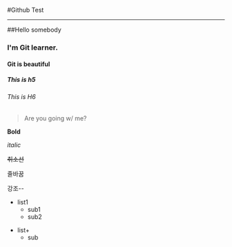 #Github Test

***

##Hello somebody

### I'm Git learner.

#### Git is beautiful

##### This is h5

###### This is H6

>Are you going w/ me?

**Bold**

_italic_

~~취소선~~

줄바꿈<br>

강조--

* list1
    * sub1
    * sub2
+ list+
    + sub
